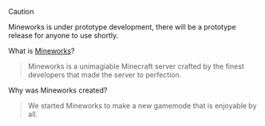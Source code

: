 > [!CAUTION]
> Mineworks is under prototype development, there will be a prototype release for anyone to use shortly.

What is [Mineworks](https://mineworks.net/)?
> Mineworks is a unimagiable Minecraft server crafted by the finest developers that made the server to perfection.

Why was Mineworks created?
> We started Mineworks to make a new gamemode that is enjoyable by all.
